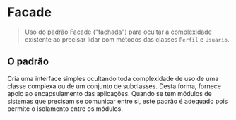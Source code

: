 # Facade 

> Uso do padrão Facade ("fachada") para ocultar a complexidade existente ao precisar lidar com métodos das classes `Perfil` e `Usuario`.

## O padrão 

Cria uma interface simples ocultando toda complexidade de uso de uma classe complexa ou de um conjunto de subclasses. Desta forma, fornece apoio ao encapsulamento das aplicações. Quando se tem módulos de sistemas que precisam se comunicar entre si, este padrão é adequado pois permite o isolamento entre os módulos.
